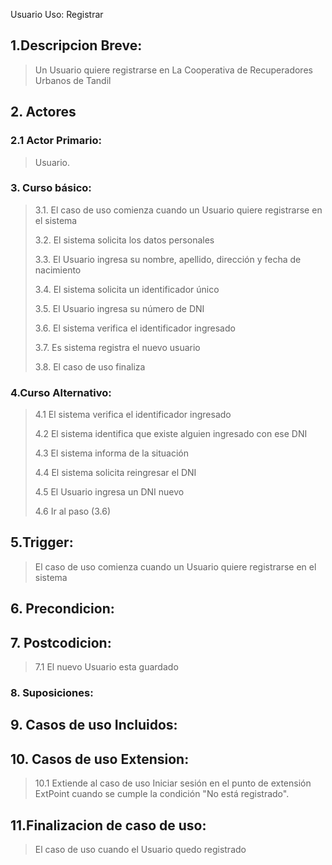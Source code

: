 Usuario Uso: Registrar

## 1.Descripcion Breve:
>
> Un Usuario quiere registrarse en La Cooperativa de Recuperadores Urbanos de Tandil

## 2. Actores
### 2.1 Actor Primario:
>Usuario.


### 3. Curso básico:
>
> 3.1. El caso de uso comienza cuando un Usuario quiere registrarse en el sistema
>
> 3.2. El sistema solicita los datos personales
>
> 3.3. El Usuario ingresa su nombre, apellido, dirección y fecha de nacimiento
>
> 3.4. El sistema solicita un identificador único
>
> 3.5. El Usuario ingresa su número de DNI
>
> 3.6. El sistema verifica el identificador ingresado
>
> 3.7. Es sistema registra el nuevo usuario
>
> 3.8. El caso de uso finaliza


### 4.Curso Alternativo:
>
> 4.1 El sistema verifica el identificador ingresado
>
> 4.2 El sistema identifica que existe alguien ingresado con ese DNI
>
> 4.3 El sistema informa de la situación
>
> 4.4 El sistema solicita reingresar el DNI
>
> 4.5 El Usuario ingresa un DNI nuevo
>
> 4.6 Ir al paso (3.6)


## 5.Trigger:
>
> El caso de uso comienza cuando un Usuario quiere registrarse en el sistema


## 6. Precondicion:
>

## 7. Postcodicion:
>
> 7.1 El nuevo Usuario esta guardado

### 8. Suposiciones:
>
>

## 9. Casos de uso Incluidos:
>
>
## 10. Casos de uso Extension:
>
> 10.1 Extiende al caso de uso Iniciar sesión en el punto de extensión ExtPoint cuando se cumple la condición "No está registrado".

## 11.Finalizacion de caso de uso:
>
> El caso de uso cuando el Usuario quedo registrado
